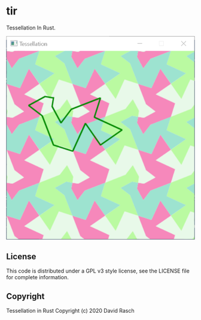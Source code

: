 # tir

Tessellation In Rust.

![tessellations-minifb.png](https://github.com/dcrasch/tir/blob/master/tessellations-minifb.png?raw=true)

## License

This code is distributed under a GPL v3 style license, see the LICENSE file for complete information.

## Copyright

Tessellation in Rust Copyright (c) 2020 David Rasch
